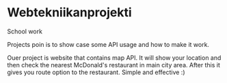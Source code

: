 # Webtekniikanprojekti
School work

Projects poin is to show case some API usage and how to make it work.

Ouer project is website that contains map API. It will show your location and then check the nearest McDonald's restaurant in main city area. After this it gives you route option to the restaurant. Simple and effective :)

